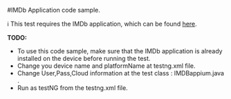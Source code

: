 #IMDb Application code sample.

:information_source: This test requires the IMDb application, which can be found [here](https://github.com/PerfectoCode/AppsForSamples/tree/master/IMDb).

**TODO:**
- To use this code sample, make sure that the IMDb application is already installed on the device before running the test.
- Change you device name and platformName at testng.xml file.
- Change User,Pass,Cloud information at the test class : IMDBappium.java .
- Run as testNG from the testng.xml file.
